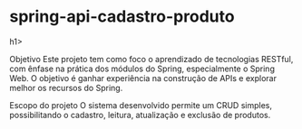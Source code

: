 <h1>spring-api-cadastro-produto</h1>h1>

Objetivo
Este projeto tem como foco o aprendizado de tecnologias RESTful, com ênfase na prática dos módulos do Spring, especialmente o Spring Web. O objetivo é ganhar experiência na construção de APIs e explorar melhor os recursos do Spring.

Escopo do projeto
O sistema desenvolvido permite um CRUD simples, possibilitando o cadastro, leitura, atualização e exclusão de produtos.

